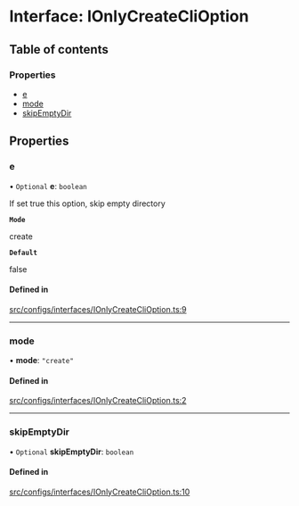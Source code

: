 # Interface: IOnlyCreateCliOption

## Table of contents

### Properties

- [e](IOnlyCreateCliOption.md#e)
- [mode](IOnlyCreateCliOption.md#mode)
- [skipEmptyDir](IOnlyCreateCliOption.md#skipemptydir)

## Properties

### e

• `Optional` **e**: `boolean`

If set true this option, skip empty directory

**`Mode`**

create

**`Default`**

false

#### Defined in

[src/configs/interfaces/IOnlyCreateCliOption.ts:9](https://github.com/imjuni/ctix/blob/9bd0760/src/configs/interfaces/IOnlyCreateCliOption.ts#L9)

___

### mode

• **mode**: ``"create"``

#### Defined in

[src/configs/interfaces/IOnlyCreateCliOption.ts:2](https://github.com/imjuni/ctix/blob/9bd0760/src/configs/interfaces/IOnlyCreateCliOption.ts#L2)

___

### skipEmptyDir

• `Optional` **skipEmptyDir**: `boolean`

#### Defined in

[src/configs/interfaces/IOnlyCreateCliOption.ts:10](https://github.com/imjuni/ctix/blob/9bd0760/src/configs/interfaces/IOnlyCreateCliOption.ts#L10)
